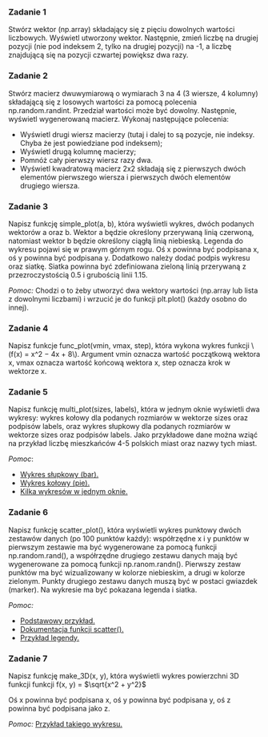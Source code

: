 ### Zadanie 1
Stwórz wektor (np.array) składający się z pięciu dowolnych wartości liczbowych. Wyświetl utworzony wektor. Następnie, zmień liczbę na drugiej pozycji (nie pod indeksem 2, tylko na drugiej pozycji) na -1, a liczbę znajdującą się na pozycji czwartej powiększ dwa razy.

### Zadanie 2
Stwórz macierz dwuwymiarową o wymiarach 3 na 4 (3 wiersze, 4 kolumny) składającą się z losowych wartości za pomocą polecenia np.random.randint. Przedział wartości może być dowolny. Następnie, wyświetl wygenerowaną macierz.
Wykonaj następujące polecenia:
* Wyświetl drugi wiersz macierzy (tutaj i dalej to są pozycje, nie indeksy. Chyba że jest powiedziane pod
indeksem);
* Wyświetl drugą kolumnę macierzy;
* Pomnóż cały pierwszy wiersz razy dwa.
* Wyświetl kwadratową macierz 2x2 składają się z pierwszych dwóch elementów pierwszego wiersza i
pierwszych dwóch elementów drugiego wiersza.

### Zadanie 3
Napisz funkcję simple_plot(a, b), która wyświetli wykres, dwóch podanych wektorów a oraz b. Wektor a będzie
określony przerywaną linią czerwoną, natomiast wektor b będzie określony ciągłą linią niebieską. Legenda do
wykresu pojawi się w prawym górnym rogu. Oś x powinna być podpisana x, oś y powinna być podpisana y.
Dodatkowo należy dodać podpis wykresu oraz siatkę. Siatka powinna być zdefiniowana zieloną linią przerywaną
z przezroczystością 0.5 i grubością linii 1.15.

*Pomoc:* Chodzi o to żeby utworzyć dwa wektory wartości (np.array lub lista z dowolnymi liczbami) i wrzucić
je do funkcji plt.plot() (każdy osobno do innej).

### Zadanie 4
Napisz funkcje func_plot(vmin, vmax, step), która wykona wykres funkcji \\(f(x) = x^2 − 4x + 8\\). Argument
vmin oznacza wartość początkową wektora x, vmax oznacza wartość końcową wektora x, step oznacza krok
w wektorze x.

### Zadanie 5
Napisz funkcję multi_plot(sizes, labels), która w jednym oknie wyświetli dwa wykresy: wykres kołowy dla
podanych rozmiarów w wektorze sizes oraz podpisów labels, oraz wykres słupkowy dla podanych rozmiarów
w wektorze sizes oraz podpisów labels. Jako przykładowe dane można wziąć na przykład liczbę mieszkańców
4-5 polskich miast oraz nazwy tych miast.

*Pomoc*:
* [Wykres słupkowy (bar).](https://matplotlib.org/stable/plot_types/basic/bar.html#sphx-glr-plot-types-basic-bar-py)
* [Wykres kołowy (pie).](https://matplotlib.org/stable/plot_types/stats/pie.html#sphx-glr-plot-types-stats-pie-py)
* [Kilka wykresów w jednym oknie.](https://matplotlib.org/stable/gallery/subplots_axes_and_figures/subplot.html#sphx-glr-gallery-subplots-axes-and-figures-subplot-py)

### Zadanie 6
Napisz funkcję scatter_plot(), która wyświetli wykres punktowy dwóch zestawów danych (po 100 punktów każdy): współrzędne x i y punktów w pierwszym zestawie ma być wygenerowane za pomocą funkcji
np.random.rand(), a współrzędne drugiego zestawu danych mają być wygenerowane za pomocą funkcji
np.ranom.randn(). Pierwszy zestaw punktów ma być wizualizowany w kolorze niebieskim, a drugi w kolorze zielonym. Punkty drugiego zestawu danych muszą być w postaci gwiazdek (marker). Na wykresie ma
być pokazana legenda i siatka.

*Pomoc:*
* [Podstawowy przykład.](https://matplotlib.org/stable/plot_types/basic/scatter_plot.html#sphx-glr-plot-types-basic-scatter-plot-py)
* [Dokumentacja funkcji scatter().](https://matplotlib.org/stable/api/_as_gen/matplotlib.axes.Axes.scatter.html#matplotlib.axes.Axes.scatter)
* [Przykład legendy.](https://matplotlib.org/stable/gallery/lines_bars_and_markers/scatter_with_legend.html#sphx-glr-gallery-lines-bars-and-markers-scatter-with-legend-py)

### Zadanie 7
Napisz funkcję make_3D(x, y), która wyświetli wykres powierzchni 3D funkcji funkcji f(x, y) = $\sqrt{x^2 + y^2}$

Oś x powinna być podpisana x, oś y powinna być podpisana y, oś z powinna być podpisana jako z.

*Pomoc:* [Przykład takiego wykresu.](https://matplotlib.org/stable/gallery/mplot3d/surface3d.html#sphx-glr-gallery-mplot3d-surface3d-py)
